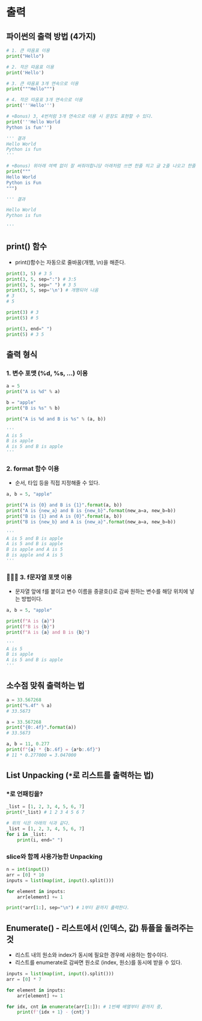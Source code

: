# 출력

## 파이썬의 출력 방법 (4가지)

```py
# 1. 큰 따옴표 이용
print("Hello")

# 2. 작은 따옴표 이용
print('Hello')

# 3. 큰 따옴표 3개 연속으로 이용
print("""Hello""")

# 4. 작은 따옴표 3개 연속으로 이용
print('''Hello''')

# +Bonus) 3, 4번처럼 3개 연속으로 이용 시 문장도 표현할 수 있다.
print('''Hello World
Python is fun''')

''' 결과
Hello World
Python is fun
'''

# +Bonus) 위아래 여백 없이 잘 써줘야합니당 아래처럼 쓰면 한줄 띄고 글 2줄 나오고 한줄 띄고..나옵니다
print("""
Hello World
Python is Fun
""")

''' 결과

Hello World
Python is fun

'''
```

## print() 함수

- print()함수는 자동으로 줄바꿈(개행, \n)을 해준다.

```py
print(3, 5) # 3 5
print(3, 5, sep=":") # 3:5
print(3, 5, sep=" ") # 3 5
print(3, 5, sep='\n') # 개행되어 나옴
# 3
# 5

print(3) # 3
print(5) # 5

print(3, end=" ")
print(5) # 3 5
```

## 출력 형식

### 1. 변수 포맷 (%d, %s, ...) 이용

```py
a = 5
print("A is %d" % a)

b = "apple"
print("B is %s" % b)

print("A is %d and B is %s" % (a, b))

'''
A is 5
B is apple
A is 5 and B is apple
'''
```

### 2. format 함수 이용

- 순서, 타입 등을 직접 지정해줄 수 있다.

```py
a, b = 5, "apple"

print("A is {0} and B is {1}".format(a, b))
print("A is {new_a} and B is {new_b}".format(new_a=a, new_b=b))
print("B is {1} and A is {0}".format(a, b))
print("B is {new_b} and A is {new_a}".format(new_a=a, new_b=b))

'''
A is 5 and B is apple
A is 5 and B is apple
B is apple and A is 5
B is apple and A is 5
'''
```

### 🚨🚨🚨 3. f문자열 포맷 이용

- 문자열 앞에 f를 붙이고 변수 이름을 중괄호{}로 감싸 원하는 변수를 해당 위치에 넣는 방법이다.

```py
a, b = 5, "apple"

print(f"A is {a}")
print(f"B is {b}")
print(f"A is {a} and B is {b}")

'''
A is 5
B is apple
A is 5 and B is apple
'''
```

## 소수점 맞춰 출력하는 법

```py
a = 33.567268
print("%.4f" % a)
# 33.5673

a = 33.567268
print("{0:.4f}".format(a))
# 33.5673

a, b = 11, 0.277
print(f"{a} * {b:.6f} = {a*b:.6f}")
# 11 * 0.277000 = 3.047000
```

## List Unpacking (`*`로 리스트를 출력하는 법)

### \*로 언패킹을?

```py
_list = [1, 2, 3, 4, 5, 6, 7]
print(*_list) # 1 2 3 4 5 6 7

# 위의 식은 아래의 식과 같다.
_list = [1, 2, 3, 4, 5, 6, 7]
for i in _list:
    print(i, end=" ")
```

### slice와 함께 사용가능한 Unpacking

```py
n = int(input())
arr = [0] * 10
inputs = list(map(int, input().split()))

for element in inputs:
    arr[element] += 1

print(*arr[1:], sep="\n") # 1부터 끝까지 출력한다.
```

## Enumerate() - 리스트에서 (인덱스, 값) 튜플을 돌려주는 것

- 리스트 내의 원소와 index가 동시에 필요한 경우에 사용하는 함수이다.
- 리스트를 enumerate로 감싸면 원소로 (index, 원소)를 동시에 받을 수 있다.

```py
inputs = list(map(int, input().split()))
arr = [0] * 7

for element in inputs:
    arr[element] += 1

for idx, cnt in enumerate(arr[1:]): # 1번째 배열부터 끝까지 중,
    print(f'{idx + 1} - {cnt}')
```
